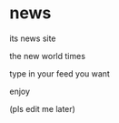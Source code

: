 # news

its news site 

the new world times

type in your feed you want

enjoy

(pls edit me later)

